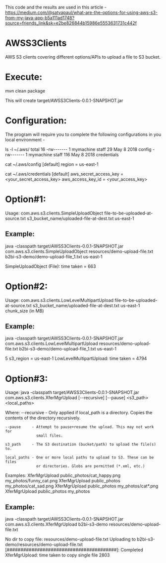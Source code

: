This code and the results are used in this article - https://medium.com/@satyapaul/what-are-the-options-for-using-aws-s3-from-my-java-app-b5a111ad1748?source=friends_link&sk=e2be826844b15986e5553631731c442f


# AWSS3Clients
AWS S3 clients covering different options/APIs to upload a file to S3 bucket. 

Execute:
=======
mvn clean package

This will create target/AWSS3Clients-0.0.1-SNAPSHOT.jar

Configuration:
==============
The program will require you to complete the following configurations in you local environment -

 ls -l ~/.aws/
total 16
-rw-------  1 mymachine  staff   29 May  8  2018 config
-rw-------  1 mymachine  staff  116 May  8  2018 credentials

cat ~/.aws/config 
[default]
region = us-east-1

cat ~/.aws/credentials 
[default]
aws_secret_access_key = <your_secret_access_key>
aws_access_key_id = <your_access_key>


Option#1:
========
Usage: com.aws.s3.clients.SimpleUploadObject file-to-be-uploaded-at-source.txt s3_bucket_name/uploaded-file-at-dest.txt us-east-1

Example:
--------

java -classpath target/AWSS3Clients-0.0.1-SNAPSHOT.jar com.aws.s3.clients.SimpleUploadObject resources/demo-upload-file.txt  b2bi-s3-demo/demo-upload-file_1.txt us-east-1

SimpleUploadObject (File): time taken = 663

Option#2:
========

Usage: com.aws.s3.clients.LowLevelMultipartUpload file-to-be-uploaded-at-source.txt s3_bucket_name/uploaded-file-at-dest.txt us-east-1 chunk_size (in MB)

Example:
--------

java -classpath target/AWSS3Clients-0.0.1-SNAPSHOT.jar com.aws.s3.clients.LowLevelMultipartUpload resources/demo-upload-file.txt  b2bi-s3-demo/demo-upload-file_1.txt us-east-1

5 s3_region = us-east-1
LowLevelMultipartUpload: time taken = 4794

Option#3:
========

Usage:
    java -classpath target/AWSS3Clients-0.0.1-SNAPSHOT.jar com.aws.s3.clients.XferMgrUpload [--recursive] [--pause] <s3_path> <local_paths>

Where:
    --recursive - Only applied if local_path is a directory.
                  Copies the contents of the directory recursively.

    --pause     - Attempt to pause+resume the upload. This may not work for
                  small files.

    s3_path     - The S3 destination (bucket/path) to upload the file(s) to.

    local_paths - One or more local paths to upload to S3. These can be files
                  or directories. Globs are permitted (*.xml, etc.)

Examples:
    XferMgrUpload public_photos/cat_happy.png my_photos/funny_cat.png
    XferMgrUpload public_photos my_photos/cat_sad.png
    XferMgrUpload public_photos my_photos/cat*.png
    XferMgrUpload public_photos my_photos
    
Example:
--------
java -classpath target/AWSS3Clients-0.0.1-SNAPSHOT.jar com.aws.s3.clients.XferMgrUpload b2bi-s3-demo resources/demo-upload-file.txt 

No dir to copy
file: resources/demo-upload-file.txt
Uploading to b2bi-s3-demo/resources/demo-upload-file.txt
  [########################################]: Completed
XferMgrUpload: time taken to copy single file 2803




